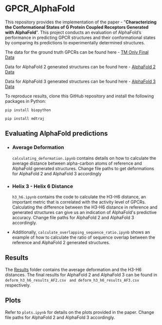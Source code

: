 # GPCR_AlphaFold

This repository provides the implementation of the paper - "**Characterizing the Conformational States of G Protein Coupled Receptors Generated with AlphaFold**". 
This project conducts an evaluation of AlphaFold’s performance in predicting GPCR structures and their conformational states by comparing its predictions to experimentally determined structures. 

The data for the ground truth GPCRs can be found here - [TM Only Final Data](https://github.com/garimachib01/GPCR_AlphaFold/tree/main/Data/TM_only_final)

Data for AlphaFold 2 generated structures can be found here - [AlphaFold 2 Data](https://github.com/garimachib01/GPCR_AlphaFold/tree/main/Data/AF2_Aligned)

Data for AlphaFold 3 generated structures can be found here - [AlphaFold 3 Data](https://github.com/garimachib01/GPCR_AlphaFold/tree/main/Data/AF3_aligned)

To reproduce results, clone this GitHub repository and install the following packages in Python: 

`pip install biopython`

 `pip install mdtraj`
 


## Evaluating AlphaFold predictions
- ### Average Deformation
  `calculating_deformation.ipynb` contains details on how to calculate the average distance between alpha-carbon atoms of reference and AlphaFold generated structures.
  Change file paths to get deformations for AlphaFold 2 and AlphaFold 3 accordingly
- ### Helix 3 - Helix 6 Distance
  `h3_h6.ipynb` contains the code to calculate the H3-H6 distance, an important metric that is correlated with the activity level of GPCRs. Calculating the difference between the H3-H6 distance in reference and generated structures can give us an indication of AlphaFold's predictive accuracy. Change file paths for AlphaFold 2 and AlphaFold 3 accordingly.

- Additionally, `calculate_overlapping_sequence_ratio.ipynb` shows an example of how to calculate the ratio of sequence overlap between the reference and AlphaFold 2 generated structures.

## Results
The [Results](https://github.com/garimachib01/GPCR_AlphaFold/tree/main/Results) folder contains the average deformation and the H3-H6 distances. The final results for AlphaFold 2 and AlphaFold 3 can be found in `deform_h3_h6_results_AF2.csv ` `and deform_h3_h6_results_AF3.csv` respectively.

## Plots
Refer to `plots.ipynb` for details on the plots provided in the paper. Change file paths for AlphaFold 2 and AlphaFold 3 accordingly. 

  
